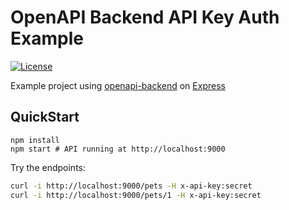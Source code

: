 # OpenAPI Backend API Key Auth Example
[![License](http://img.shields.io/:license-mit-blue.svg)](http://anttiviljami.mit-license.org)

Example project using [openapi-backend](https://github.com/openapistack/openapi-backend) on [Express](https://expressjs.com/)

## QuickStart

```
npm install
npm start # API running at http://localhost:9000
```

Try the endpoints:

```bash
curl -i http://localhost:9000/pets -H x-api-key:secret
curl -i http://localhost:9000/pets/1 -H x-api-key:secret
```


